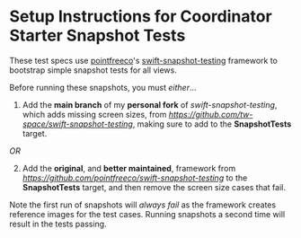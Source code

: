 # Setup Instructions for Coordinator Starter Snapshot Tests

These test specs use [pointfreeco](https://github.com/pointfreeco)'s [swift-snapshot-testing](https://github.com/pointfreeco/swift-snapshot-testing) framework to bootstrap simple snapshot tests for all views.

Before running these snapshots, you must *either*...

1.  Add the **main branch** of my **personal fork** of *swift-snapshot-testing*, which adds missing screen sizes, from _https://github.com/tw-space/swift-snapshot-testing_, making sure to add to the **SnapshotTests** target.

*OR*

2.  Add the **original**, and **better maintained**, framework from _https://github.com/pointfreeco/swift-snapshot-testing_ to the **SnapshotTests** target, and then remove the screen size cases that fail.

Note the first run of snapshots will *always fail* as the framework creates reference images for the test cases. Running snapshots a second time will result in the tests passing.